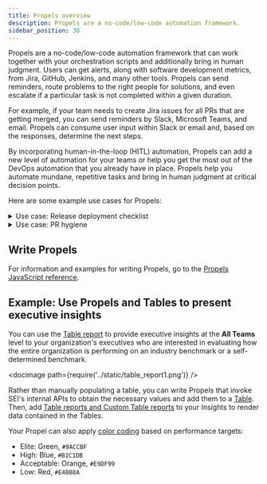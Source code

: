 ```yaml
---
title: Propels overview
description: Propels are a no-code/low-code automation framework.
sidebar_position: 30
---
```


Propels are a no-code/low-code automation framework that can work together with your orchestration scripts and additionally bring in human judgment. Users can get alerts, along with software development metrics, from Jira, GitHub, Jenkins, and many other tools. Propels can send reminders, route problems to the right people for solutions, and even escalate if a particular task is not completed within a given duration.

For example, if your team needs to create Jira issues for all PRs that are getting merged, you can send reminders by Slack, Microsoft Teams, and email. Propels can consume user input within Slack or email and, based on the responses, determine the next steps.

By incorporating human-in-the-loop (HITL) automation, Propels can add a new level of automation for your teams or help you get the most out of the DevOps automation that you already have in place. Propels help you automate mundane, repetitive tasks and bring in human judgment at critical decision points.

Here are some example use cases for Propels:

<details>
<summary>Use case: Release deployment checklist</summary>

Propels can maintain a HITL automation checklist. Certain tasks, such as the successful completion of a Jenkins job, can trigger this playbook. SEI can then notify all stakeholders and set their tasks in motion, for example:

* Notify the documentation team to update or publish technical documentation.
* Notify support or marketing to notify customers.

Once all stakeholders have finished their tasks, they can just mark their tasks as completed in Slack.

SEI can also send reminders and escalate to management if deadlines are not met. Based on the responses from team members, SEI can take a variety of actions, such as notifying Ops, pushing a deployment to production, or enabling feature flags, as needed.

</details>

<details>
<summary>Use case: PR hygiene</summary>

Here are two ways you can use Propels for PR hygiene:

* **PR SLA nudges:** Orphans and long-lived PRs are not great for code hygiene. You can use Propels to encourage compliance with SLAs to close PRs. If a PR stays open for too long, in any stage, SEI can send reminders to the author, creator, committers, or reviewers to close or merge the PRs.
* **PRs without tickets:** Propels can help ensure all PRs are associated with Jira issues or ADO work items to improve the traceability of requirements and defects. If the PR doesn't have a detectable issue associated with it, SEI can send a reminder to the author, creator, or committer to add the issue number.

</details>

## Write Propels

For information and examples for writing Propels, go to the [Propels JavaScript reference](./propels-reference.md).

## Example: Use Propels and Tables to present executive insights

You can use the [Table report](./table-reports.md#table-report) to provide executive insights at the **All Teams** level to your organization's executives who are interested in evaluating how the entire organization is performing on an industry benchmark or a self-determined benchmark.

<!-- ![](../static/table_report1.png) -->

<docimage path={require('../static/table_report1.png')} />

Rather than manually populating a table, you can write Propels that invoke SEI's internal APIs to obtain the necessary values and add them to a [Table](./tables.md). Then, add [Table reports and Custom Table reports](./table-reports.md) to your Insights to render data contained in the Tables.

Your Propel can also apply [color coding](./tables.md#apply-color-coding) based on performance targets:

* Elite: Green, `#9ACCBF`
* High: Blue, `#B1C1DB`
* Acceptable: Orange, `#E9DF99`
* Low: Red, `#E4BB8A`

